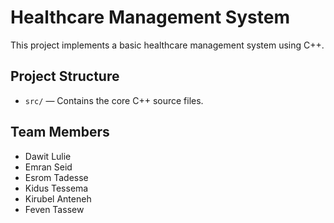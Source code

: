# Healthcare Management System

This project implements a basic healthcare management system using C++. 

## Project Structure
- `src/` — Contains the core C++ source files.

## Team Members
- Dawit Lulie
- Emran Seid
- Esrom Tadesse
- Kidus Tessema
- Kirubel Anteneh
- Feven Tassew

